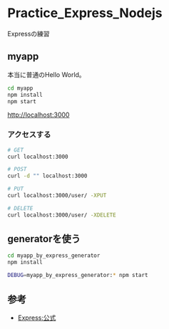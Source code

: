 # Practice_Express_Nodejs
Expressの練習

## myapp

本当に普通のHello World。

``` bash
cd myapp
npm install
npm start
```

[http://localhost:3000](http://localhost:3000)

### アクセスする

``` bash
# GET
curl localhost:3000

# POST
curl -d "" localhost:3000

# PUT
curl localhost:3000/user/ -XPUT

# DELETE
curl localhost:3000/user/ -XDELETE

```



## generatorを使う

``` bash
cd myapp_by_express_generator
npm install

DEBUG=myapp_by_express_generator:* npm start
```

## 参考

- [Express:公式](https://expressjs.com/)